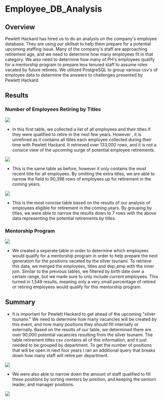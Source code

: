 # Employee_DB_Analysis
## Overview
Pewlett Hackard has hired us to do an analysis on the company's employee database.  They are using our skillset to help them prepare for a potential upcoming staffing issue.  Many of the company's staff are approaching retirement age, and we need to determine how many employees fit in that category.  We also need to determine how many of PH's employees qualify for a mentorship program to prepare less tenured staff to assume roles vacated by future retirees.  We utilized PostgreSQL to group various csv's of employee data to determine the answers to challenges presented by Pewlett Hackard.

## Results
### Number of Employees Retiring by Titles

![](https://github.com/WIPartain/Employee_DB_Analysis/blob/main/Images/retirement_titles.png)

* In this first table, we collected a list of all employees and their titles if they were qualified to retire in the next few years.  However , it is unrefined as it contains all titles each employee collected during their time with Pewlett Hackard.  It retrieved over 133,000 rows, and it is not a consice view of the upcoming surge of potential employee retirements.

![](https://github.com/WIPartain/Employee_DB_Analysis/blob/main/Images/unique_titles.png)

* This is the same table as before, however it only contains the most recent title for all employees. By omitting the extra titles, we are able to narrow the field to 90,398 rows of employees up for retirement in the coming years.

![](https://github.com/WIPartain/Employee_DB_Analysis/blob/main/Images/retiring_titles.png)

* This is the most concise table based on the results of our analysis of employees eligible for retirement in the coming years. By grouping by titles, we were able to narrow the results down to 7 rows with the above data representing the potential retirements by titles. 

### Mentorship Program

![](https://github.com/WIPartain/Employee_DB_Analysis/blob/main/Images/mentorship_eligibility.png)

* We created a seperate table in order to determine which employees would qualify for a mentorship program in order to help prepare the next generation for the positions vacated by the silver tsunami. To retrieve this data, we merged the employees, titles and dep_emp with the inner join. Similar to the previous tables, we filtered by birth date over a certain range, but we made sure to only include current employees. This turned in 1,549 results, meaning only a very small percentage of retired or retiring employees would qualify for this mentorship program.

## Summary

* It is important for Pewlett Hackard to get ahead of the upcoming "silver tsunami."  We need to determine how many vacancies will be created by this event, and how many positions they should fill internally or externally.  Based on the results of our table, we determined there are over 90,000 potential vacancies resulting from the silver tsunami. The table retirement titles csv contains all of this information, and it just needed to be grouped by department. To get the number of positions that will be open in next four years I ran an additional query that breaks down how many staff will retire per department. 

![](https://github.com/WIPartain/Employee_DB_Analysis/blob/main/Images/Vacancies.png)

* We were also able to narrow down the amount of staff qualified to fill these positions by sorting mentors by position, and keeping the seniorn leader, and manager positions.

![](https://github.com/WIPartain/Employee_DB_Analysis/blob/main/Images/Qualified.png)
